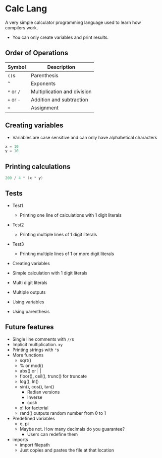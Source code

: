 # Calc Lang
A very simple calculator programming language used to learn how compilers work.
- You can only create variables and print results.

## Order of Operations

| Symbol     | Description                 |
|------------|-----------------------------|
| `()`s      | Parenthesis                 |
| `^`        | Exponents                   |
| `*` or `/` | Multiplication and division |
| `+` or `-` | Addition and subtraction    |
| `=`        | Assignment                  |

## Creating variables
- Variables are case sensitive and can only have alphabetical characters

```C++
x = 10
y = 10
```

## Printing calculations

```C++
200 / 4 * (x * y)
```

## Tests
- Test1
	- Printing one line of calculations with 1 digit literals
- Test2
	- Printing multiple lines of 1 digit literals
- Test3
	- Printing multiple lines of 1 or more digit literals


- Creating variables
- Simple calculation with 1 digit literals
- Multi digit literals
- Multiple outputs
- Using variables
- Using parenthesis

## Future features
- Single line comments with `//`s
- Implicit multiplication. `xy`
- Printing strings with `"`s
- More functions
	- sqrt()
	- % or mod()
	- abs() or | |
	- floor(), ceil(), trunc() for truncate
	- log(), ln()
	- sin(), cos(), tan()
		- Radian versions
		- Inverse
		- cosh
	- x! for factorial
	- rand() outputs random number from 0 to 1
- Predefined variables
	- e, pi
	- Maybe not. How many decimals do you guarantee?
		- Users can redefine them
- imports
	- import filepath
	- Just copies and pastes the file at that location